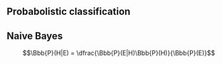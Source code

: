 ## Probabolistic classification

## Naive Bayes

$$\Bbb{P}(H|E) = \dfrac{\Bbb{P}(E|H)\Bbb{P}(H)}{\Bbb{P}(E)}$$
